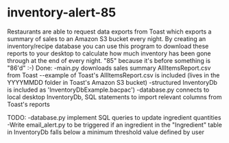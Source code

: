 # inventory-alert-85
Restaurants are able to request data exports from Toast which exports a summary of sales to an Amazon S3 bucket every night. 
By creating an inventory/recipe database you can use this program to download these reports to your desktop to calculate how much inventory has been gone through at the end of every night. 
"85" because it's before something is "86'd" :-)
Done:
-main.py downloads sales summary AllItemsReport.csv from Toast
  --example of Toast's AllItemsReport.csv is included (lives in the YYYYMMDD folder in Toast's Amazon S3 bucket)
-structured InventoryDb is included as 'InventoryDbExample.bacpac')
-database.py connects to local desktop InventoryDb, SQL statements to import relevant columns from Toast's reports

TODO:
-database.py implement SQL queries to update ingredient quantities
-Write email_alert.py to be triggered if an ingredient in the "Ingredient" table in InventoryDb falls below a minimum threshold value defined by user
